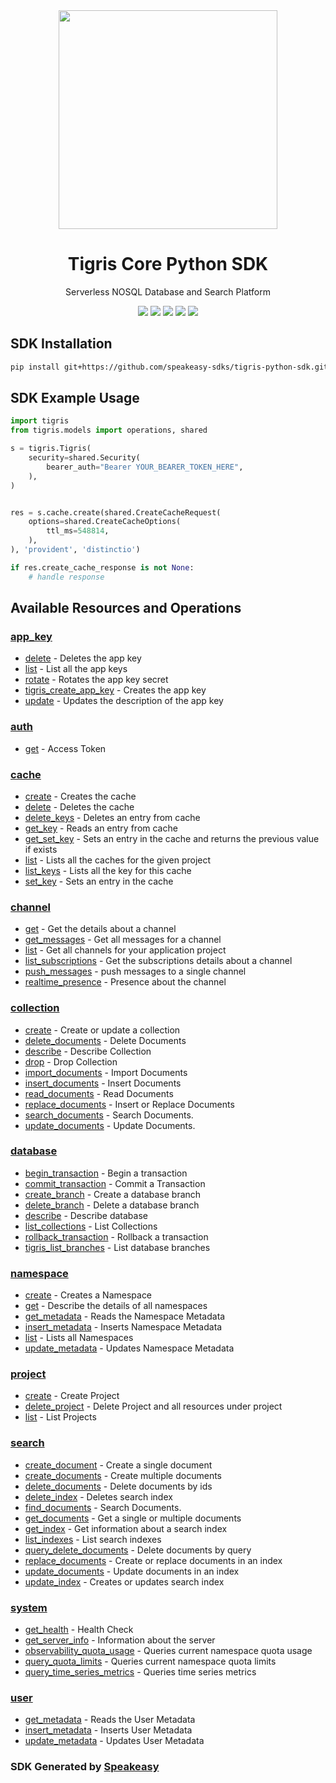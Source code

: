 <div align="center">
    <img src="https://user-images.githubusercontent.com/6267663/235892529-fc4d91d3-0e38-46c1-bbe4-b237ee973e62.svg" width="350px">
    <h1>Tigris Core Python SDK</h1>
   <p>Serverless NOSQL Database and Search Platform</p>
   <a href="https://www.tigrisdata.com/docs/references/api/"><img src="https://img.shields.io/static/v1?label=Docs&message=API Ref&color=000&style=for-the-badge" /></a>
   <a href="https://github.com/speakeasy-sdks/tigris-python-sdk/actions"><img src="https://img.shields.io/github/actions/workflow/status/speakeasy-sdks/tigris-python-sdk/speakeasy_sdk_generation.yml?style=for-the-badge" /></a>
  <a href="https://opensource.org/licenses/MIT"><img src="https://img.shields.io/badge/License-MIT-blue.svg?style=for-the-badge" /></a>
  <a href="https://github.com/speakeasy-sdks/tigris-python-sdk/releases"><img src="https://img.shields.io/github/v/release/speakeasy-sdks/tigris-python-sdk?sort=semver&style=for-the-badge" /></a>
  <a href="https://www.tigrisdata.com/discord/"><img src="https://img.shields.io/static/v1?label=Discord&message=Join&color=7289da&style=for-the-badge" /></a>
</div>

<!-- Start SDK Installation -->
## SDK Installation

```bash
pip install git+https://github.com/speakeasy-sdks/tigris-python-sdk.git
```
<!-- End SDK Installation -->

## SDK Example Usage
<!-- Start SDK Example Usage -->
```python
import tigris
from tigris.models import operations, shared

s = tigris.Tigris(
    security=shared.Security(
        bearer_auth="Bearer YOUR_BEARER_TOKEN_HERE",
    ),
)


res = s.cache.create(shared.CreateCacheRequest(
    options=shared.CreateCacheOptions(
        ttl_ms=548814,
    ),
), 'provident', 'distinctio')

if res.create_cache_response is not None:
    # handle response
```
<!-- End SDK Example Usage -->

<!-- Start SDK Available Operations -->
## Available Resources and Operations


### [app_key](docs/appkey/README.md)

* [delete](docs/appkey/README.md#delete) - Deletes the app key
* [list](docs/appkey/README.md#list) - List all the app keys
* [rotate](docs/appkey/README.md#rotate) - Rotates the app key secret
* [tigris_create_app_key](docs/appkey/README.md#tigris_create_app_key) - Creates the app key
* [update](docs/appkey/README.md#update) - Updates the description of the app key

### [auth](docs/auth/README.md)

* [get](docs/auth/README.md#get) - Access Token

### [cache](docs/cache/README.md)

* [create](docs/cache/README.md#create) - Creates the cache
* [delete](docs/cache/README.md#delete) - Deletes the cache
* [delete_keys](docs/cache/README.md#delete_keys) - Deletes an entry from cache
* [get_key](docs/cache/README.md#get_key) - Reads an entry from cache
* [get_set_key](docs/cache/README.md#get_set_key) - Sets an entry in the cache and returns the previous value if exists
* [list](docs/cache/README.md#list) - Lists all the caches for the given project
* [list_keys](docs/cache/README.md#list_keys) - Lists all the key for this cache
* [set_key](docs/cache/README.md#set_key) - Sets an entry in the cache

### [channel](docs/channel/README.md)

* [get](docs/channel/README.md#get) - Get the details about a channel
* [get_messages](docs/channel/README.md#get_messages) - Get all messages for a channel
* [list](docs/channel/README.md#list) - Get all channels for your application project
* [list_subscriptions](docs/channel/README.md#list_subscriptions) - Get the subscriptions details about a channel
* [push_messages](docs/channel/README.md#push_messages) - push messages to a single channel
* [realtime_presence](docs/channel/README.md#realtime_presence) - Presence about the channel

### [collection](docs/collection/README.md)

* [create](docs/collection/README.md#create) - Create or update a collection
* [delete_documents](docs/collection/README.md#delete_documents) - Delete Documents
* [describe](docs/collection/README.md#describe) - Describe Collection
* [drop](docs/collection/README.md#drop) - Drop Collection
* [import_documents](docs/collection/README.md#import_documents) - Import Documents
* [insert_documents](docs/collection/README.md#insert_documents) - Insert Documents
* [read_documents](docs/collection/README.md#read_documents) - Read Documents
* [replace_documents](docs/collection/README.md#replace_documents) - Insert or Replace Documents
* [search_documents](docs/collection/README.md#search_documents) - Search Documents.
* [update_documents](docs/collection/README.md#update_documents) - Update Documents.

### [database](docs/database/README.md)

* [begin_transaction](docs/database/README.md#begin_transaction) - Begin a transaction
* [commit_transaction](docs/database/README.md#commit_transaction) - Commit a Transaction
* [create_branch](docs/database/README.md#create_branch) - Create a database branch
* [delete_branch](docs/database/README.md#delete_branch) - Delete a database branch
* [describe](docs/database/README.md#describe) - Describe database
* [list_collections](docs/database/README.md#list_collections) - List Collections
* [rollback_transaction](docs/database/README.md#rollback_transaction) - Rollback a transaction
* [tigris_list_branches](docs/database/README.md#tigris_list_branches) - List database branches

### [namespace](docs/namespace/README.md)

* [create](docs/namespace/README.md#create) - Creates a Namespace
* [get](docs/namespace/README.md#get) - Describe the details of all namespaces
* [get_metadata](docs/namespace/README.md#get_metadata) - Reads the Namespace Metadata
* [insert_metadata](docs/namespace/README.md#insert_metadata) - Inserts Namespace Metadata
* [list](docs/namespace/README.md#list) - Lists all Namespaces
* [update_metadata](docs/namespace/README.md#update_metadata) - Updates Namespace Metadata

### [project](docs/project/README.md)

* [create](docs/project/README.md#create) - Create Project
* [delete_project](docs/project/README.md#delete_project) - Delete Project and all resources under project
* [list](docs/project/README.md#list) - List Projects

### [search](docs/search/README.md)

* [create_document](docs/search/README.md#create_document) - Create a single document
* [create_documents](docs/search/README.md#create_documents) - Create multiple documents
* [delete_documents](docs/search/README.md#delete_documents) - Delete documents by ids
* [delete_index](docs/search/README.md#delete_index) - Deletes search index
* [find_documents](docs/search/README.md#find_documents) - Search Documents.
* [get_documents](docs/search/README.md#get_documents) - Get a single or multiple documents
* [get_index](docs/search/README.md#get_index) - Get information about a search index
* [list_indexes](docs/search/README.md#list_indexes) - List search indexes
* [query_delete_documents](docs/search/README.md#query_delete_documents) - Delete documents by query
* [replace_documents](docs/search/README.md#replace_documents) - Create or replace documents in an index
* [update_documents](docs/search/README.md#update_documents) - Update documents in an index
* [update_index](docs/search/README.md#update_index) - Creates or updates search index

### [system](docs/system/README.md)

* [get_health](docs/system/README.md#get_health) - Health Check
* [get_server_info](docs/system/README.md#get_server_info) - Information about the server
* [observability_quota_usage](docs/system/README.md#observability_quota_usage) - Queries current namespace quota usage
* [query_quota_limits](docs/system/README.md#query_quota_limits) - Queries current namespace quota limits
* [query_time_series_metrics](docs/system/README.md#query_time_series_metrics) - Queries time series metrics

### [user](docs/user/README.md)

* [get_metadata](docs/user/README.md#get_metadata) - Reads the User Metadata
* [insert_metadata](docs/user/README.md#insert_metadata) - Inserts User Metadata
* [update_metadata](docs/user/README.md#update_metadata) - Updates User Metadata
<!-- End SDK Available Operations -->

### SDK Generated by [Speakeasy](https://docs.speakeasyapi.dev/docs/using-speakeasy/client-sdks)
